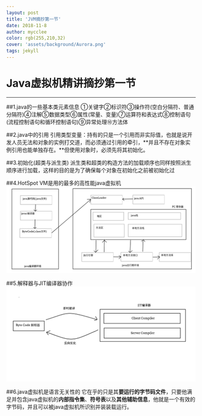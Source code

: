 ```yaml
---
layout: post
title: 'JVM摘抄第一节'
date: 2018-11-8
author: mycclee
color: rgb(255,210,32)
cover: 'assets/background/Aurora.png'
tags: jekyll
---
```

# Java虚拟机精讲摘抄第一节
----------

##1.java的一些基本类元素信息
①关键字②标识符③操作符(空白分隔符、普通分隔符)④注解⑤数据类型⑥属性(常量、变量)⑦运算符和表达式⑧控制语句(流程控制语句和循环控制语句)⑨异常处理⑩方法体

##2.java中的引用
引用类型变量：持有的只是一个引用而非实际值，也就是说开发人员无法和对象的实例打交道，而必须通过引用的牵引，**并且不存在对象实例引用也能单独存在。**但使用对象时，必须先将其初始化。

##3.初始化(超类与派生类)
派生类和超类的构造方法的加载顺序也同样按照派生顺序进行加载，这样的目的是为了确保每个对象在初始化之前被初始化过

##4.HotSpot VM是用的最多的高性能java虚拟机
![](assets/photos/javaWriting.png)

##5.解释器与JIT编译器协作
![](assets/photos/JIT.png)

##6.java虚拟机是语言无关性的
它在乎的只是其**要运行的字节码文件**，只要他满足并包含java虚拟机的**内部指令集**、**符号表**以及**其他辅助信息**，他就是一个有效的字节码，并且可以被java虚拟机所识别并装装载运行。
